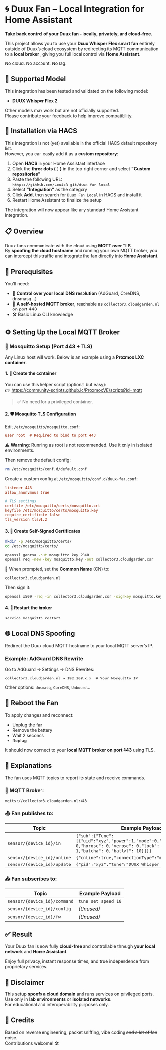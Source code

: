 # 🌀 Duux Fan – Local Integration for Home Assistant

**Take back control of your Duux fan - locally, privately, and cloud-free.**

This project allows you to use your **Duux Whisper Flex smart fan** entirely outside of Duux’s cloud ecosystem by redirecting its MQTT communication to a **local broker** , giving you full local control via **Home Assistant**.

No cloud. No account. No lag.  

## 📌 Supported Model

This integration has been tested and validated on the following model:

- **DUUX Whisper Flex 2**

Other models may work but are not officially supported.  
Please contribute your feedback to help improve compatibility.





## 🧩 Installation via HACS

This integration is not (yet) available in the official HACS default repository list.  
However, you can easily add it as a **custom repository**:

1. Open **HACS** in your Home Assistant interface  
2. Click the **three dots (⋮)** in the top-right corner and select **"Custom repositories"**  
3. Paste the following URL:  
   `https://github.com/LouisR-git/duux-fan-local`
4. Select **"Integration"** as the category  
5. Click **Add**, then search for `Duux Fan Local` in HACS and install it  
6. Restart Home Assistant to finalize the setup

The integration will now appear like any standard Home Assistant integration.


## 📋 Overview

Duux fans communicate with the cloud using **MQTT over TLS**.  
By **spoofing the cloud hostname** and running your own MQTT broker, you can intercept this traffic and integrate the fan directly into **Home Assistant**.
## 🧰 Prerequisites

You’ll need:

- 🧠 **Control over your local DNS resolution** (AdGuard, CoreDNS, dnsmasq…)
- 📡 **A self-hosted MQTT broker**, reachable as `collector3.cloudgarden.nl` on port 443
- 🛠️ Basic Linux CLI knowledge


## ⚙️ Setting Up the Local MQTT Broker

### 🔧 Mosquitto Setup (Port 443 + TLS)

Any Linux host will work. Below is an example using a **Proxmox LXC container**.

#### 1. 🧪 Create the container

You can use this helper script (optional but easy):  
👉 https://community-scripts.github.io/ProxmoxVE/scripts?id=mqtt

> ✅ No need for a privileged container.

#### 2. 🛡️ Mosquitto TLS Configuration

Edit `/etc/mosquitto/mosquitto.conf`:

```ini
user root  # Required to bind to port 443
```

⚠️ **Warning**: Running as root is not recommended. Use it only in isolated environments.

Then remove the default config:

```bash
rm /etc/mosquitto/conf.d/default.conf
```

Create a custom config at `/etc/mosquitto/conf.d/duux-fan.conf`:

```ini
listener 443
allow_anonymous true

# TLS settings
certfile /etc/mosquitto/certs/mosquitto.crt
keyfile /etc/mosquitto/certs/mosquitto.key
require_certificate false
tls_version tlsv1.2
```

#### 3. 🔐 Create Self-Signed Certificates

```bash
mkdir -p /etc/mosquitto/certs/
cd /etc/mosquitto/certs/

openssl genrsa -out mosquitto.key 2048
openssl req -new -key mosquitto.key -out collector3.cloudgarden.csr
```

📌 When prompted, set the **Common Name** (CN) to:
```
collector3.cloudgarden.nl
```

Then sign it:

```bash
openssl x509 -req -in collector3.cloudgarden.csr -signkey mosquitto.key -out mosquitto.crt -days 3650
```

#### 4. 🚀 Restart the broker

```bash
service mosquitto restart
```



## 🌐 Local DNS Spoofing

Redirect the Duux cloud MQTT hostname to your local MQTT server’s IP.

### Example: AdGuard DNS Rewrite

Go to AdGuard → Settings → DNS Rewrites:

```
collector3.cloudgarden.nl → 192.168.x.x  # Your Mosquitto IP
```

Other options: `dnsmasq`, `CoreDNS`, `Unbound`…



## 🔄 Reboot the Fan

To apply changes and reconnect:

- Unplug the fan
- Remove the battery
- Wait 2 seconds
- Replug

It should now connect to your **local MQTT broker on port 443** using TLS.


## 📡 Explanations

The fan uses MQTT topics to report its state and receive commands.

### 🔧 MQTT Broker:
```
mqtts://collector3.cloudgarden.nl:443
```

### 📤 Fan publishes to:

| Topic                         | Example Payload                                                                 |
|-------------------------------|----------------------------------------------------------------------------------|
| `sensor/{device_id}/in`       | `{"sub":{"Tune":[{"uid":"xyz","power":1,"mode":0,"speed":10,"timer": 0,"horosc": 0,"verosc": 0,"lock": 0,"night": 1,"batcha": 0,"batlvl": 10}]}}` |
| `sensor/{device_id}/online`   | `{"online":true,"connectionType":"mqtt"}`                                       |
| `sensor/{device_id}/update`   | `{"pid":"xyz","tune":"DUUX Whisper Flex 2"}`                                    |

### 📥 Fan subscribes to:

| Topic                          | Example Payload             |
|--------------------------------|-----------------------------|
| `sensor/{device_id}/command`   | `tune set speed 10`         |
| `sensor/{device_id}/config`    | _(Unused)_                  |
| `sensor/{device_id}/fw`        | _(Unused)_                  |



## ✅ Result

Your Duux fan is now fully **cloud-free** and controllable through **your local network** and **Home Assistant**.

Enjoy full privacy, instant response times, and true independence from proprietary services.


## 🛑 Disclaimer

This setup **spoofs a cloud domain** and runs services on privileged ports. Use only in **lab environments** or **isolated networks**.  
For educational and interoperability purposes only.


## 🙌 Credits

Based on reverse engineering, packet sniffing, vibe coding ~~and a lot of fan noise~~.  
Contributions welcome! 🛠️
